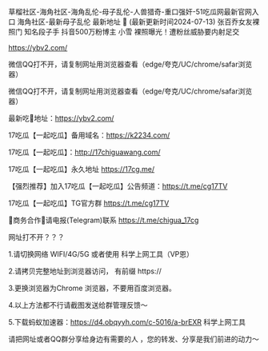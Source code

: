 草榴社区-海角社区-海角乱伦-母子乱伦-人兽猎奇-重口强奸-51吃瓜网最新官网入口
海角社区-最新母子乱伦 最新地址 👋 (最新更新时间2024-07-13) 张百乔女友裸照门 知名段子手 抖音500万粉博主 小雪 裸照曝光！遭粉丝威胁要内射足交

https://ybv2.com/

微信QQ打不开，请复制网址用浏览器查看（edge/夸克/UC/chrome/safar浏览器）

微信QQ打不开，请复制网址用浏览器查看（edge/夸克/UC/chrome/safar浏览器）

最新吃🍉地址：https://ybv2.com/

17吃瓜【一起吃瓜】备用域名：https://k2234.com/

17吃瓜【一起吃瓜】：http://17chiguawang.com/

17吃瓜【一起吃瓜】永久地址 https://17cg.me/

【强烈推荐】加入17吃瓜【一起吃瓜】公告频道：https://t.me/cg17TV

17吃瓜【一起吃瓜】TG官方群 https://t.me/cg17TV

🤝商务合作🤝请电报(Telegram)联系 https://t.me/chigua_17cg

网址打不开？？？

1.请切换网络 WIFI/4G/5G 或者使用 科学上网工具（VP恩）

2.请拷贝完整地址到浏览器访问， 有前缀 https://

3.更换浏览器为Chrome 浏览器，不要用百度浏览器。

4.以上方法都不行请截图发送给群管理反馈～

5.下载蚂蚁加速器：https://d4.obqyyh.com/c-5016/a-brEXR 科学上网工具

请把网址或者QQ群分享给身边有需要的人 ，您的转发、分享是我们前进的动力～

